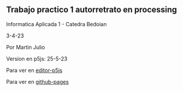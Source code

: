 ## Trabajo practico 1 autorretrato en processing 

Informatica Aplicada 1 - Catedra Bedoian

3-4-23

Por Martin Julio

Version en p5js: 25-5-23

Para ver en <a href="https://editor.p5js.org/martin_julio/sketches/GRmxAs3hN" target="_blank" rel="noopener">editor-p5js</a>

Para ver en <a href="https://mj-una.github.io/ia1-tp1-autorretrato/" target="_blank" rel="noopener">github-pages</a>

